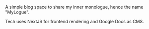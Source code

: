 A simple blog space to share my inner monologue, hence the name "MyLogue".

Tech uses NextJS for frontend rendering and Google Docs as CMS.
